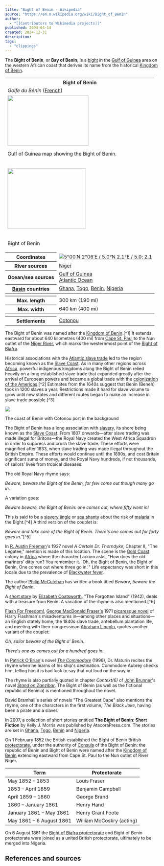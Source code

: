 ```yaml
---
title: "Bight of Benin - Wikipedia"
source: "https://en.m.wikipedia.org/wiki/Bight_of_Benin"
author:
  - "[[Contributors to Wikimedia projects]]"
published: 2004-04-14
created: 2024-12-31
description:
tags:
  - "clippings"
---
```

The **Bight of Benin**, or **Bay of Benin**, is a [bight](https://en.m.wikipedia.org/wiki/Bight_\(geography\) "Bight (geography)") in the [Gulf of Guinea](https://en.m.wikipedia.org/wiki/Gulf_of_Guinea "Gulf of Guinea") area on the western African coast that derives its name from the historical [Kingdom of Benin](https://en.m.wikipedia.org/wiki/Kingdom_of_Benin "Kingdom of Benin").

<table><tbody><tr><th colspan="2">Bight of Benin</th></tr><tr><td colspan="2"><span><i>Golfe du Bénin</i></span>&nbsp;<span>(<a href="https://en.m.wikipedia.org/wiki/French_language">French</a>)</span></td></tr><tr><td colspan="2"><span><a href="https://en.m.wikipedia.org/wiki/File:Gulf_of_Guinea_(English).jpg"><img src="https://upload.wikimedia.org/wikipedia/commons/thumb/a/a6/Gulf_of_Guinea_%28English%29.jpg/264px-Gulf_of_Guinea_%28English%29.jpg" width="264" height="165"></a></span><p>Gulf of Guinea map showing the Bight of Benin.</p></td></tr><tr><td colspan="2"><div><p><span><a href="https://en.m.wikipedia.org/wiki/File:Nigeria_relief_location_map.jpg"><img src="https://upload.wikimedia.org/wikipedia/commons/thumb/2/28/Nigeria_relief_location_map.jpg/256px-Nigeria_relief_location_map.jpg" width="256" height="197"></a></span></p><div><p><span><span><img src="https://upload.wikimedia.org/wikipedia/commons/thumb/0/0c/Red_pog.svg/6px-Red_pog.svg.png" width="6" height="6"></span></span></p><div><p>Bight of Benin</p></div></div></div></td></tr><tr><th scope="row"><span>Coordinates</span></th><td><span><span><span><img src="https://upload.wikimedia.org/wikipedia/commons/thumb/5/55/WMA_button2b.png/17px-WMA_button2b.png"><a href="https://geohack.toolforge.org/geohack.php?pagename=Bight_of_Benin&amp;params=5.0_N_2.1_E_type:waterbody_scale:2000000"><span><span><span>5°00′N</span> <span>2°06′E</span></span></span><span>﻿ / ﻿</span><span><span>5.0°N 2.1°E</span><span>﻿ / <span>5.0; 2.1</span></span></span></a></span></span></span></td></tr><tr><th scope="row">River sources</th><td><a href="https://en.m.wikipedia.org/wiki/Niger_river">Niger</a></td></tr><tr><th scope="row"><span>Ocean/sea sources</span></th><td><a href="https://en.m.wikipedia.org/wiki/Gulf_of_Guinea">Gulf of Guinea</a><br><a href="https://en.m.wikipedia.org/wiki/Atlantic_Ocean">Atlantic Ocean</a></td></tr><tr><th scope="row"><a href="https://en.m.wikipedia.org/wiki/Drainage_basin">Basin</a>&nbsp;countries</th><td><a href="https://en.m.wikipedia.org/wiki/Ghana">Ghana</a>, <a href="https://en.m.wikipedia.org/wiki/Togo">Togo</a>, <a href="https://en.m.wikipedia.org/wiki/Republic_of_Benin">Benin</a>, <a href="https://en.m.wikipedia.org/wiki/Nigeria">Nigeria</a></td></tr><tr><th colspan="2"></th></tr><tr><th scope="row">Max. length</th><td>300&nbsp;km (190&nbsp;mi)</td></tr><tr><th scope="row">Max. width</th><td>640&nbsp;km (400&nbsp;mi)</td></tr><tr><th colspan="2"></th></tr><tr><th scope="row">Settlements</th><td><a href="https://en.m.wikipedia.org/wiki/Cotonou">Cotonou</a></td></tr></tbody></table>

The Bight of Benin was named after the [Kingdom of Benin](https://en.m.wikipedia.org/wiki/Kingdom_of_Benin "Kingdom of Benin").[^1] It extends eastward for about 640 kilometres (400 mi) from [Cape St. Paul](https://en.m.wikipedia.org/w/index.php?title=Cape_St._Paul&action=edit&redlink=1 "Cape St. Paul (page does not exist)") to the Nun outlet of the [Niger River](https://en.m.wikipedia.org/wiki/Niger_River "Niger River"), which marks the westernmost point of the [Bight of Biafra](https://en.m.wikipedia.org/wiki/Bight_of_Biafra "Bight of Biafra").

Historical associations with the [Atlantic slave trade](https://en.m.wikipedia.org/wiki/Atlantic_slave_trade "Atlantic slave trade") led to the region becoming known as the [Slave Coast](https://en.m.wikipedia.org/wiki/Slave_Coast_of_West_Africa "Slave Coast of West Africa"). As in many other regions across [Africa](https://en.m.wikipedia.org/wiki/Africa "Africa"), powerful indigenous kingdoms along the Bight of Benin relied heavily on a long established slave trade that expanded greatly after the arrival of European powers and became a global trade with the [colonization of the Americas](https://en.m.wikipedia.org/wiki/Colonization_of_the_Americas "Colonization of the Americas").[^2] Estimates from the 1640s suggest that Benin (Beneh) took in 1200 slaves a year. Restrictions made it hard for slave volume to grow until new states and different routes began to make an increase in slave trade possible.[^3]

![](https://upload.wikimedia.org/wikipedia/commons/thumb/6/66/K%C3%BCste_Benin_Hafen_Cotonou.JPG/265px-K%C3%BCste_Benin_Hafen_Cotonou.JPG)

The coast of Benin with Cotonou port in the background

The Bight of Benin has a long association with [slavery](https://en.m.wikipedia.org/wiki/Slavery "Slavery"), its shore being known as the [Slave Coast](https://en.m.wikipedia.org/wiki/Slave_Coast_of_West_Africa "Slave Coast of West Africa"). From 1807 onwards—after slave trading was made illegal for Britons—the Royal Navy created the West Africa Squadron in order to suppress and crush the slave trade. These efforts were magnified after 1833, when slave trading was made illegal throughout the British Empire. These efforts would continue until the 1890s, and cost Britain significant sums of money, and the Royal Navy hundreds, if not thousands, of sailors’ lives from tropical diseases.

The old Royal Navy rhyme says:

*Beware, beware the Bight of the Benin, for few come out though many go in.*

A variation goes:

*Beware beware, the Bight of Benin: one comes out, where fifty went in!*

This is said to be a [slavery jingle](https://en.m.wikipedia.org/w/index.php?title=Slavery_jingle&action=edit&redlink=1 "Slavery jingle (page does not exist)") or [sea shanty](https://en.m.wikipedia.org/wiki/Sea_shanty "Sea shanty") about the risk of [malaria](https://en.m.wikipedia.org/wiki/Malaria "Malaria") in the Bight.[^4] A third version of the couplet is:

*Beware and take care of the Bight of Benin. There's one comes out for forty goes in.*"[^5]

In [R. Austin Freeman](https://en.m.wikipedia.org/wiki/R._Austin_Freeman "R. Austin Freeman")'s 1927 novel *A Certain Dr. Thorndyke*, Chapter II, "The Legatee," mention is made of this location. The scene is the [Gold Coast](https://en.m.wikipedia.org/wiki/Gold_Coast_\(region\) "Gold Coast (region)") colony in [Africa](https://en.m.wikipedia.org/wiki/Africa "Africa") where the character Larkom asks, "How does the old mariners' ditty run? You remember it. 'Oh, the Bight of Benin, the Bight of Benin, One comes out where three go in.'" Life expectancy was short in this locale due to the prevalence of [Blackwater fever](https://en.m.wikipedia.org/wiki/Blackwater_fever "Blackwater fever").

The author [Philip McCutchan](https://en.m.wikipedia.org/w/index.php?title=Philip_McCutchan&action=edit&redlink=1 "Philip McCutchan (page does not exist)") has written a book titled *Beware, beware the Bight of Benin*.

A [short story](https://en.m.wikipedia.org/wiki/Short_story "Short story") by [Elizabeth Coatsworth](https://en.m.wikipedia.org/wiki/Elizabeth_Coatsworth "Elizabeth Coatsworth"), "The Forgotten Island" (1942), deals with a treasure from Benin. A variation of the rhyme is also mentioned.[^6]

[Flash For Freedom!](https://en.m.wikipedia.org/w/index.php?title=Flash_For_Freedom!&action=edit&redlink=1 "Flash For Freedom! (page does not exist)"), [George MacDonald Fraser's](https://en.m.wikipedia.org/wiki/George_MacDonald_Fraser "George MacDonald Fraser") 1971 [picaresque novel](https://en.m.wikipedia.org/wiki/Picaresque_novel "Picaresque novel") of Harry Flashman's misadventures in—among other places and situations—an English stately home, the 1840s slave trade, antebellum plantation life, and meeting with then-congressman [Abraham Lincoln](https://en.m.wikipedia.org/wiki/Abraham_Lincoln "Abraham Lincoln"), quotes another variant of the couplet:

*Oh, sailor beware of the Bight o' Benin.*

*There's one as comes out for a hundred goes in.*

In [Patrick O'Brian](https://en.m.wikipedia.org/wiki/Patrick_O%27Brian "Patrick O'Brian")'s novel *[The Commodore](https://en.m.wikipedia.org/wiki/The_Commodore_\(novel\) "The Commodore (novel)")* (1996), Dr. Maturin recites the rhyme when he learns of his ship's destination. Commodore Aubrey checks him, telling him it is bad luck to say that out loud on the way in.

The rhyme is also partially quoted in chapter *Context(6)* of [John Brunner](https://en.m.wikipedia.org/wiki/John_Brunner_\(novelist\) "John Brunner (novelist)")'s novel *[Stand on Zanzibar](https://en.m.wikipedia.org/wiki/Stand_on_Zanzibar "Stand on Zanzibar")*. The Bight of Benin (as well as the fictional republic of Beninia) is mentioned throughout the novel.

David Bramhall's series of novels "The Greatest Cape" also mentions the rhyme, one of the characters in the first volume, *The Black Joke*, having been a pirate and a slaver.

In 2007, a collection of short stories entitled **The Bight of Benin: Short Fiction** by Kelly J. Morris was published by AtacoraPress.com. The stories are set in [Ghana](https://en.m.wikipedia.org/wiki/Ghana "Ghana"), [Togo](https://en.m.wikipedia.org/wiki/Togo "Togo"), [Benin](https://en.m.wikipedia.org/wiki/Benin "Benin") and [Nigeria](https://en.m.wikipedia.org/wiki/Nigeria "Nigeria").

On 1 February 1852 the British established the Bight of Benin British [protectorate](https://en.m.wikipedia.org/wiki/Protectorate "Protectorate"), under the authority of [Consuls](https://en.m.wikipedia.org/wiki/Consul_\(representative\) "Consul (representative)") of the Bight of Benin: the republic of Benin and Bight of Benin were named after the [Kingdom of Benin](https://en.m.wikipedia.org/wiki/Kingdom_of_Benin "Kingdom of Benin") extending eastward from Cape St. Paul to the Nun outlet of River Niger.

| Term | Protectorate |
| --- | --- |
| May 1852 – 1853 | Louis Fraser |
| 1853 – April 1859 | Benjamin Campbell |
| April 1859 – 1860 | George Brand |
| 1860 – January 1861 | Henry Hand |
| January 1861 – May 1861 | Henry Grant Foote |
| May 1861 – 6 August 1861 | William McCoskry (acting) |

On 6 August 1861 the [Bight of Biafra protectorate](https://en.m.wikipedia.org/wiki/Bight_of_Biafra_protectorate "Bight of Biafra protectorate") and Bight of Benin protectorate were joined as a united British protectorate, ultimately to be merged into Nigeria.

## References and sources
